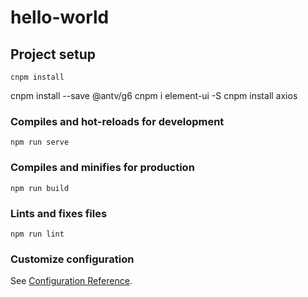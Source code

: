 # hello-world

## Project setup
```
cnpm install
```
cnpm install --save @antv/g6
cnpm i element-ui -S
cnpm install axios

### Compiles and hot-reloads for development
```
npm run serve
```

### Compiles and minifies for production
```
npm run build
```

### Lints and fixes files
```
npm run lint
```

### Customize configuration
See [Configuration Reference](https://cli.vuejs.org/config/).
